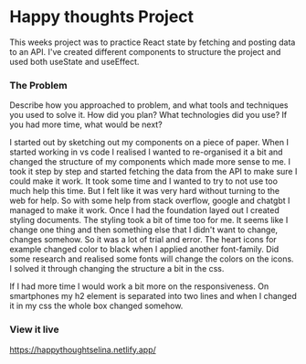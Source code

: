 # Happy thoughts Project
This weeks project was to practice React state by fetching and posting data to an API. I've created different components to structure the project and used both useState and useEffect.

### The Problem

Describe how you approached to problem, and what tools and techniques you used to solve it. How did you plan? What technologies did you use? If you had more time, what would be next?

I started out by sketching out my components on a piece of paper. When I started working in vs code I realised I wanted to re-organised it a bit and changed the structure of my components which made more sense to me. I took it step by step and started fetching the data from the API to make sure I could make it work. It took some time and I wanted to try to not use too much help this time. But I felt like it was very hard without turning to the web for help. So with some help from stack overflow, google and chatgbt I managed to make it work. Once I had the foundation layed out I created styling documents. The styling took a bit of time too for me. It seems like I change one thing and then something else that I didn't want to change, changes somehow. So it was a lot of trial and error. The heart icons for example changed color to black when I applied another font-family. Did some research and realised some fonts will change the colors on the icons. I solved it through changing the structure a bit in the css.

If I had more time I would work a bit more on the responsiveness. On smartphones my h2 element is separated into two lines and when I changed it in my css the whole box changed somehow.

### View it live
https://happythoughtselina.netlify.app/